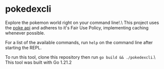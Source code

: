 # pokedexcli

Explore the pokemon world right on your command line!.\  This project uses the [poke api](https://pokeapi.co/)  and adheres to it's Fair Use Policy, implementing caching whenever possible.

For a list of the available commands, run `help` on the command line after starting the REPL.

To run this tool, clone this repository then run `go build && ./pokedexcli`.\  This tool was built with Go 1.21.2
